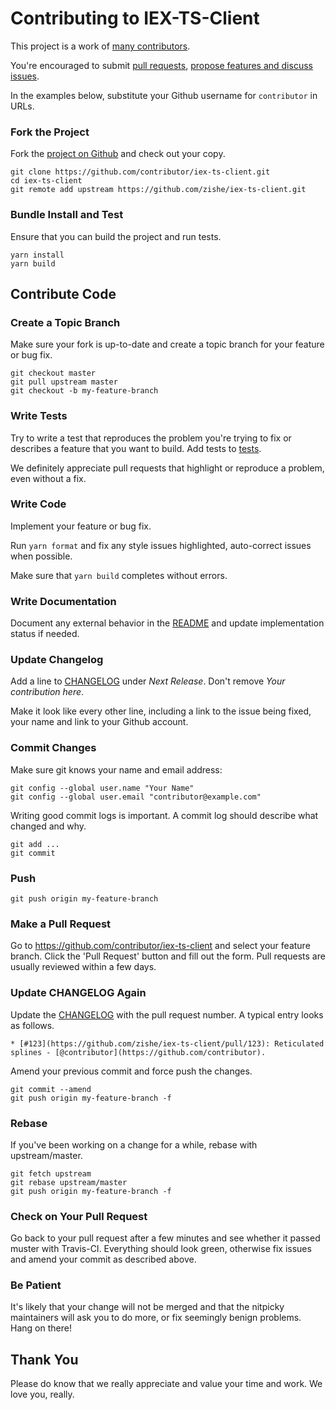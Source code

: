 # Contributing to IEX-TS-Client

This project is a work of [many contributors](https://github.com/zishe/iex-ts-client/graphs/contributors).

You're encouraged to submit [pull requests](https://github.com/zishe/iex-ts-client/pulls), [propose features and discuss issues](https://github.com/zishe/iex-ts-client/issues).

In the examples below, substitute your Github username for `contributor` in URLs.

### Fork the Project

Fork the [project on Github](https://github.com/zishe/iex-ts-client) and check out your copy.

```
git clone https://github.com/contributor/iex-ts-client.git
cd iex-ts-client
git remote add upstream https://github.com/zishe/iex-ts-client.git
```

### Bundle Install and Test

Ensure that you can build the project and run tests.

```
yarn install
yarn build
```

## Contribute Code

### Create a Topic Branch

Make sure your fork is up-to-date and create a topic branch for your feature or bug fix.

```
git checkout master
git pull upstream master
git checkout -b my-feature-branch
```

### Write Tests

Try to write a test that reproduces the problem you're trying to fix or describes a feature that you want to build. Add tests to [tests](tests).

We definitely appreciate pull requests that highlight or reproduce a problem, even without a fix.

### Write Code

Implement your feature or bug fix.

Run `yarn format` and fix any style issues highlighted, auto-correct issues when possible.

Make sure that `yarn build` completes without errors.

### Write Documentation

Document any external behavior in the [README](README.md) and update implementation status if needed.

### Update Changelog

Add a line to [CHANGELOG](CHANGELOG.md) under *Next Release*. Don't remove *Your contribution here*.

Make it look like every other line, including a link to the issue being fixed, your name and link to your Github account.

### Commit Changes

Make sure git knows your name and email address:

```
git config --global user.name "Your Name"
git config --global user.email "contributor@example.com"
```

Writing good commit logs is important. A commit log should describe what changed and why.

```
git add ...
git commit
```

### Push

```
git push origin my-feature-branch
```

### Make a Pull Request

Go to https://github.com/contributor/iex-ts-client and select your feature branch. Click the 'Pull Request' button and fill out the form. Pull requests are usually reviewed within a few days.

### Update CHANGELOG Again

Update the [CHANGELOG](CHANGELOG.md) with the pull request number. A typical entry looks as follows.

```
* [#123](https://github.com/zishe/iex-ts-client/pull/123): Reticulated splines - [@contributor](https://github.com/contributor).
```

Amend your previous commit and force push the changes.

```
git commit --amend
git push origin my-feature-branch -f
```

### Rebase

If you've been working on a change for a while, rebase with upstream/master.

```
git fetch upstream
git rebase upstream/master
git push origin my-feature-branch -f
```

### Check on Your Pull Request

Go back to your pull request after a few minutes and see whether it passed muster with Travis-CI. Everything should look green, otherwise fix issues and amend your commit as described above.

### Be Patient

It's likely that your change will not be merged and that the nitpicky maintainers will ask you to do more, or fix seemingly benign problems. Hang on there!

## Thank You

Please do know that we really appreciate and value your time and work. We love you, really.

